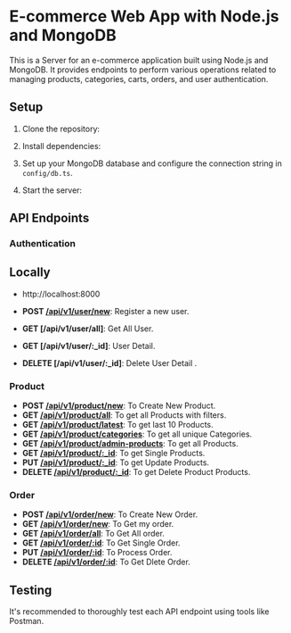 # E-commerce Web App with Node.js and MongoDB 

This is a Server for an e-commerce application built using Node.js and MongoDB. It provides endpoints to perform various operations related to managing products, categories, carts, orders, and user authentication.

## Setup

1. Clone the repository:

2. Install dependencies:

3. Set up your MongoDB database and configure the connection string in `config/db.ts`.


4. Start the server:

## API Endpoints

### Authentication
## Locally
- http://localhost:8000

- **POST [/api/v1/user/new](http://localhost:8000/api/v1/user/new)**: Register a new user.
- **GET [/api/v1/user/all]**: Get All User.
- **GET [/api/v1/user/:_id]**: User Detail.
- **DELETE [/api/v1/user/:_id]**: Delete User Detail  .

### Product 

- **POST [/api/v1/product/new](http://localhost:8000/api/v1/product/new)**: To Create New Product.
- **GET [/api/v1/product/all](http://localhost:8000/api/v1/product/all)**: To get all Products with filters.
- **GET [/api/v1/product/latest](http://localhost:8000/api/v1/product/latest)**: To get last 10 Products.
- **GET [/api/v1/product/categories](http://localhost:8000/api/v1/product/categories)**: To get all unique Categories.
- **GET [/api/v1/product/admin-products](http://localhost:8000/api/v1/product/admin-products)**: To get all Products.
- **GET [/api/v1/product/:_id](http://localhost:8000/api/v1/product/65ddf358fb1d49b9242946e5)**: To get Single Products.
- **PUT [/api/v1/product/:_id](http://localhost:8000/api/v1/product/65ddf358fb1d49b9242946e5)**: To get Update Products.
- **DELETE [/api/v1/product/:_id](http://localhost:8000/api/v1/product/65ddf358fb1d49b9242946e5)**: To get Delete Product Products.


### Order

- **POST [/api/v1/order/new](http://localhost:8000/api/v1/order/new)**: To Create New Order.
- **GET [/api/v1/order/new](http://localhost:8000/api/v1/order/my)**: To Get my order.
- **GET [/api/v1/order/all](http://localhost:8000/api/v1/order/all)**: To Get All order.
- **GET [/api/v1/order/:id](http://localhost:8000/api/v1/order/596ddf358fb1d49b92466j5)**: To Get Single Order.
- **PUT [/api/v1/order/:id](http://localhost:8000/api/v1/order/596ddf358fb1d49b92466j5)**: To Process  Order.
- **DELETE [/api/v1/order/:id](http://localhost:8000/api/v1/order/596ddf358fb1d49b92466j5)**: To Get Dlete Order.




## Testing

It's recommended to thoroughly test each API endpoint using tools like Postman. 
